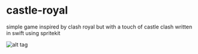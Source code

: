# castle-royal
simple game inspired by clash royal but with a touch of castle clash written in swift using spritekit

![alt tag](https://github.com/horiz0n-zero/castle-royal/blob/master/castle%20royal/Assets.xcassets/intro.imageset/IMG_0034.jpg)

